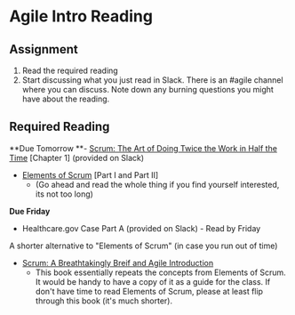 # Agile Intro Reading

## Assignment

1. Read the required reading
2. Start discussing what you just read in Slack. There is an #agile channel where you can discuss. Note down any burning questions you might have about the reading.

## Required Reading

**Due Tomorrow
**- [Scrum: The Art of Doing Twice the Work in Half the Time](https://www.amazon.com/Scrum-Doing-Twice-Work-Half/dp/038534645X) [Chapter 1] (provided on Slack)
- [Elements of Scrum](https://www.amazon.com/Elements-Scrum-Chris-Sims-ebook/dp/B004O0U74Q/ref=sr_1_2?s=digital-text&ie=UTF8&qid=1546492282&sr=1-2&keywords=elements+of+scrum) [Part I and Part II] 
	- (Go ahead and read the whole thing if you find yourself interested, its not too long)

**Due Friday**
 - Healthcare.gov Case Part A (provided on Slack) - Read by Friday


A shorter alternative to "Elements of Scrum" (in case you run out of time)

- [Scrum: A Breathtakingly Breif and Agile Introduction](https://www.amazon.com/dp/B007P5N8D4/ref=dp-kindle-redirect?_encoding=UTF8&btkr=1)
	- This book essentially repeats the concepts from Elements of Scrum. It would be handy to have a copy of it as a guide for the class. If don't have time to read Elements of Scrum, please at least flip through this book (it's much shorter).
